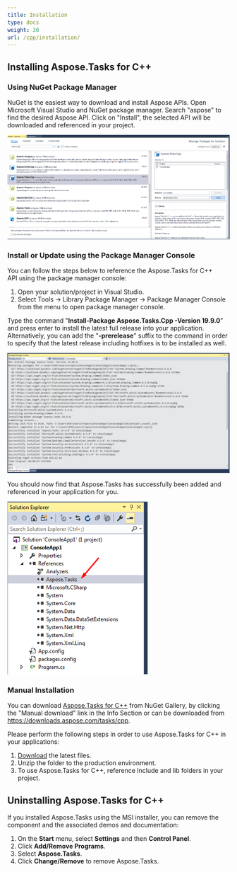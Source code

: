 ```yaml
---
title: Installation
type: docs
weight: 30
url: /cpp/installation/
---
```


## **Installing Aspose.Tasks for C++**
### **Using NuGet Package Manager**
NuGet is the easiest way to download and install Aspose APIs. Open Microsoft Visual Studio and NuGet package manager. Search "aspose" to find the desired Aspose API. Click on "Install", the selected API will be downloaded and referenced in your project.

![installing Aspose.Tasks for C++ through NuGet step one](installation_1.png)
### **Install or Update using the Package Manager Console**
You can follow the steps below to reference the Aspose.Tasks for C++ API using the package manager console:

1. Open your solution/project in Visual Studio.
2. Select Tools -> Library Package Manager -> Package Manager Console from the menu to open package manager console.

Type the command "**Install-Package Aspose.Tasks.Cpp -Version 19.9.0**” and press enter to install the latest full release into your application. Alternatively, you can add the "**-prerelease**" suffix to the command in order to specify that the latest release including hotfixes is to be installed as well.

![installing Aspose.Tasks for C++ through NuGet step two](installation_2.png)

You should now find that Aspose.Tasks has successfully been added and referenced in your application for you.

![installing Aspose.Tasks for C++ through NuGet step three](installation_3.png)


### **Manual Installation**
You can download [Aspose.Tasks for C++](https://www.nuget.org/packages/Aspose.Tasks.Cpp/) from NuGet Gallery, by clicking the "Manual download" link in the Info Section or can be downloaded from <https://downloads.aspose.com/tasks/cpp>.

Please perform the following steps in order to use Aspose.Tasks for C++ in your applications:

1. [Download](https://www.nuget.org/packages/Aspose.Tasks.Cpp/) the latest files.
2. Unzip the folder to the production environment.
3. To use Aspose.Tasks for C++, reference Include and lib folders in your project.
## **Uninstalling Aspose.Tasks for C++**
If you installed Aspose.Tasks using the MSI installer, you can remove the component and the associated demos and documentation:

1. On the **Start** menu, select **Settings** and then **Control Panel**.
2. Click **Add/Remove Programs**.
3. Select **Aspose.Tasks**.
4. Click **Change/Remove** to remove Aspose.Tasks.
